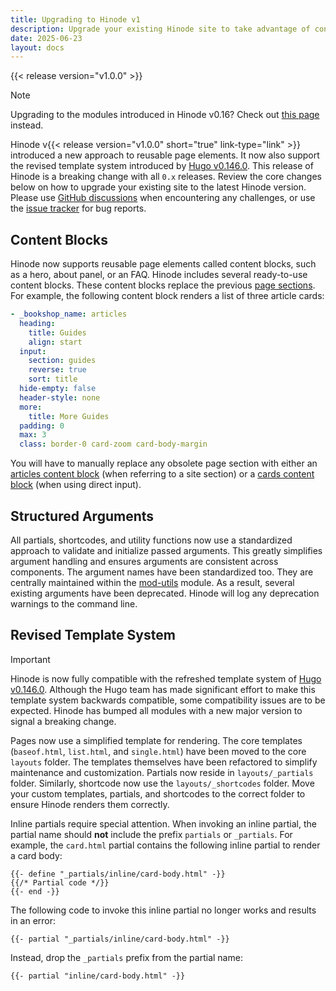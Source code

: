```yaml
---
title: Upgrading to Hinode v1
description: Upgrade your existing Hinode site to take advantage of content blocks introduced in v1.
date: 2025-06-23
layout: docs
---
```


{{< release version="v1.0.0" >}}

> [!NOTE]
> Upgrading to the modules introduced in Hinode v0.16? Check out [this page](upgrading-modules) instead.

Hinode v{{< release version="v1.0.0" short="true" link-type="link" >}} introduced a new approach to reusable page elements. It now also support the revised template system introduced by [Hugo v0.146.0](https://github.com/gohugoio/hugo/releases/tag/v0.146.0). This release of Hinode is a breaking change with all `0.x` releases. Review the core changes below on how to upgrade your existing site to the latest Hinode version. Please use [GitHub discussions](https://github.com/gethinode/hinode/discussions/1431) when encountering any challenges, or use the [issue tracker](https://github.com/gethinode/hinode/issues) for bug reports.

## Content Blocks

Hinode now supports reusable page elements called content blocks, such as a hero, about panel, or an FAQ. Hinode includes several ready-to-use content blocks. These content blocks replace the previous [page sections](/docs/configuration/layout/#page-sections). For example, the following content block renders a list of three article cards:

```yml
- _bookshop_name: articles
  heading:
    title: Guides
    align: start
  input:
    section: guides
    reverse: true
    sort: title
  hide-empty: false
  header-style: none
  more:
    title: More Guides
  padding: 0
  max: 3
  class: border-0 card-zoom card-body-margin
```

You will have to manually replace any obsolete page section with either an [articles content block](/docs/content-blocks/articles/) (when referring to a site section) or a [cards content block](/docs/content-blocks/cards/) (when using direct input).

## Structured Arguments

All partials, shortcodes, and utility functions now use a standardized approach to validate and initialize passed arguments. This greatly simplifies argument handling and ensures arguments are consistent across components. The argument names have been standardized too. They are centrally maintained within the [mod-utils](https://github.com/gethinode/mod-utils) module. As a result, several existing arguments have been deprecated. Hinode will log any deprecation warnings to the command line.

## Revised Template System

> [!IMPORTANT]
> Hinode is now fully compatible with the refreshed template system of [Hugo v0.146.0](https://github.com/gohugoio/hugo/releases/tag/v0.146.0). Although the Hugo team has made significant effort to make this template system backwards compatible, some compatibility issues are to be expected. Hinode has bumped all modules with a new major version to signal a breaking change.

Pages now use a simplified template for rendering. The core templates (`baseof.html`, `list.html`, and `single.html`) have been moved to the core `layouts` folder. The templates themselves have been refactored to simplify maintenance and customization. Partials now reside in `layouts/_partials` folder. Similarly, shortcode now use the `layouts/_shortcodes` folder. Move your custom templates, partials, and shortcodes to the correct folder to ensure Hinode renders them correctly.

Inline partials require special attention. When invoking an inline partial, the partial name should **not** include the prefix `partials` or `_partials`. For example, the `card.html` partial contains the following inline partial to render a card body:

```go-template
{{- define "_partials/inline/card-body.html" -}}
{{/* Partial code */}}
{{- end -}}
```

The following code to invoke this inline partial no longer works and results in an error:

```go-template
{{- partial "_partials/inline/card-body.html" -}}
```

Instead, drop the `_partials` prefix from the partial name:

```go-template
{{- partial "inline/card-body.html" -}}
```

